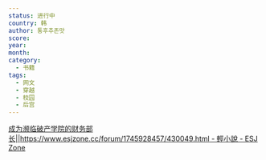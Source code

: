 ```yaml
---
status: 进行中
country: 韩
author: 통후추존맛
score:
year:
month:
category:
  - 书籍
tags:
  - 网文
  - 穿越
  - 校园
  - 后宫
---
```

[成为濒临破产学院的财务部长||https://www.esjzone.cc/forum/1745928457/430049.html - 輕小說 - ESJ Zone](https://www.esjzone.one/detail/1745928457.html)

